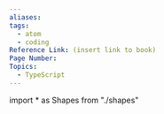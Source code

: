 ```yaml
---
aliases:
tags:
  - atom
  - coding
Reference Link: (insert link to book)
Page Number:
Topics:
  - TypeScript
---
```

import * as Shapes from "./shapes"